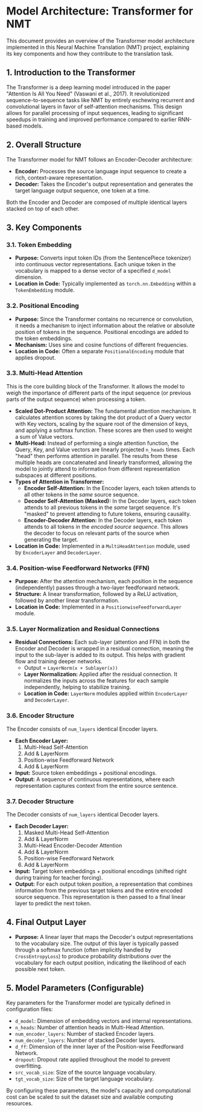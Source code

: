 # Model Architecture: Transformer for NMT

This document provides an overview of the Transformer model architecture implemented in this Neural Machine Translation (NMT) project, explaining its key components and how they contribute to the translation task.

## 1. Introduction to the Transformer

The Transformer is a deep learning model introduced in the paper "Attention Is All You Need" (Vaswani et al., 2017). It revolutionized sequence-to-sequence tasks like NMT by entirely eschewing recurrent and convolutional layers in favor of self-attention mechanisms. This design allows for parallel processing of input sequences, leading to significant speedups in training and improved performance compared to earlier RNN-based models.

## 2. Overall Structure

The Transformer model for NMT follows an Encoder-Decoder architecture:

* **Encoder:** Processes the source language input sequence to create a rich, context-aware representation.
* **Decoder:** Takes the Encoder's output representation and generates the target language output sequence, one token at a time.

Both the Encoder and Decoder are composed of multiple identical layers stacked on top of each other.

## 3. Key Components

### 3.1. Token Embedding

* **Purpose:** Converts input token IDs (from the SentencePiece tokenizer) into continuous vector representations. Each unique token in the vocabulary is mapped to a dense vector of a specified `d_model` dimension.
* **Location in Code:** Typically implemented as `torch.nn.Embedding` within a `TokenEmbedding` module.

### 3.2. Positional Encoding

* **Purpose:** Since the Transformer contains no recurrence or convolution, it needs a mechanism to inject information about the relative or absolute position of tokens in the sequence. Positional encodings are added to the token embeddings.
* **Mechanism:** Uses sine and cosine functions of different frequencies.
* **Location in Code:** Often a separate `PositionalEncoding` module that applies dropout.

### 3.3. Multi-Head Attention

This is the core building block of the Transformer. It allows the model to weigh the importance of different parts of the input sequence (or previous parts of the output sequence) when processing a token.

* **Scaled Dot-Product Attention:** The fundamental attention mechanism. It calculates attention scores by taking the dot product of a Query vector with Key vectors, scaling by the square root of the dimension of keys, and applying a softmax function. These scores are then used to weight a sum of Value vectors.
* **Multi-Head:** Instead of performing a single attention function, the Query, Key, and Value vectors are linearly projected `n_heads` times. Each "head" then performs attention in parallel. The results from these multiple heads are concatenated and linearly transformed, allowing the model to jointly attend to information from different representation subspaces at different positions.
* **Types of Attention in Transformer:**
  * **Encoder Self-Attention:** In the Encoder layers, each token attends to all other tokens in the *same* source sequence.
  * **Decoder Self-Attention (Masked):** In the Decoder layers, each token attends to all previous tokens in the *same* target sequence. It's "masked" to prevent attending to future tokens, ensuring causality.
  * **Encoder-Decoder Attention:** In the Decoder layers, each token attends to all tokens in the *encoded source sequence*. This allows the decoder to focus on relevant parts of the source when generating the target.
* **Location in Code:** Implemented in a `MultiHeadAttention` module, used by `EncoderLayer` and `DecoderLayer`.

### 3.4. Position-wise Feedforward Networks (FFN)

* **Purpose:** After the attention mechanism, each position in the sequence (independently) passes through a two-layer feedforward network.
* **Structure:** A linear transformation, followed by a ReLU activation, followed by another linear transformation.
* **Location in Code:** Implemented in a `PositionwiseFeedforwardLayer` module.

### 3.5. Layer Normalization and Residual Connections

* **Residual Connections:** Each sub-layer (attention and FFN) in both the Encoder and Decoder is wrapped in a residual connection, meaning the input to the sub-layer is added to its output. This helps with gradient flow and training deeper networks.
  * Output = `LayerNorm(x + Sublayer(x))`
  * **Layer Normalization:** Applied after the residual connection. It normalizes the inputs across the features for each sample independently, helping to stabilize training.
  * **Location in Code:** `LayerNorm` modules applied within `EncoderLayer` and `DecoderLayer`.

### 3.6. Encoder Structure

The Encoder consists of `num_layers` identical Encoder layers.

* **Each Encoder Layer:**
    1. Multi-Head Self-Attention
    2. Add & LayerNorm
    3. Position-wise Feedforward Network
    4. Add & LayerNorm
* **Input:** Source token embeddings + positional encodings.
* **Output:** A sequence of continuous representations, where each representation captures context from the entire source sentence.

### 3.7. Decoder Structure

The Decoder consists of `num_layers` identical Decoder layers.

* **Each Decoder Layer:**
  1. Masked Multi-Head Self-Attention
  2. Add & LayerNorm
  3. Multi-Head Encoder-Decoder Attention
  4. Add & LayerNorm
  5. Position-wise Feedforward Network
  6. Add & LayerNorm
* **Input:** Target token embeddings + positional encodings (shifted right during training for teacher forcing).
* **Output:** For each output token position, a representation that combines information from the previous target tokens and the entire encoded source sequence. This representation is then passed to a final linear layer to predict the next token.

## 4. Final Output Layer

* **Purpose:** A linear layer that maps the Decoder's output representations to the vocabulary size. The output of this layer is typically passed through a softmax function (often implicitly handled by `CrossEntropyLoss`) to produce probability distributions over the vocabulary for each output position, indicating the likelihood of each possible next token.

## 5. Model Parameters (Configurable)

Key parameters for the Transformer model are typically defined in configuration files:

* `d_model`: Dimension of embedding vectors and internal representations.
* `n_heads`: Number of attention heads in Multi-Head Attention.
* `num_encoder_layers`: Number of stacked Encoder layers.
* `num_decoder_layers`: Number of stacked Decoder layers.
* `d_ff`: Dimension of the inner layer of the Position-wise Feedforward Network.
* `dropout`: Dropout rate applied throughout the model to prevent overfitting.
* `src_vocab_size`: Size of the source language vocabulary.
* `tgt_vocab_size`: Size of the target language vocabulary.

By configuring these parameters, the model's capacity and computational cost can be scaled to suit the dataset size and available computing resources.
